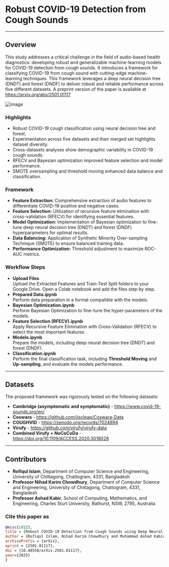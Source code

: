 # Robust COVID-19 Detection from Cough Sounds


---

## Overview
This study addresses a critical challenge in the field of audio-based health diagnostics: developing robust and generalizable machine-learning models for COVID-19 detection from cough sounds. It introduces a framework for classifying COVID-19 from cough sound with cutting-edge machine-learning techniques. This framework leverages a deep neural decision tree (DNDT) and forest (DNDF) to deliver robust and reliable performance across five different datasets. A preprint version of the paper is available at https://arxiv.org/abs/2501.01117

![image](https://github.com/user-attachments/assets/d57a3688-dc49-46d1-8656-b6b1dbbe3586)


### Highlights
-	Robust COVID-19 cough classification using neural decision tree and forest.
-	Experimentation across five datasets and their merged set highlights dataset diversity.
-	Cross-datasets analyses show demographic variability in COVID-19 cough sounds.
-	RFECV and Bayesian optimization improved feature selection and model performance.
-	SMOTE oversampling and threshold moving enhanced data balance and classification.


### Framework
- **Feature Extraction:** Comprehensive extraction of audio features to differentiate COVID-19 positive and negative cases.
- **Feature Selection:** Utilization of recursive feature elimination with cross-validation (RFECV) for identifying essential features.
- **Model Optimization:** Implementation of Bayesian optimization to fine-tune deep neural decision tree (DNDT) and forest (DNDF) hyperparameters for optimal results.
- **Data Balancing:** Application of Synthetic Minority Over-sampling Technique (SMOTE) to ensure balanced training data.
- **Performance Optimization:** Threshold adjustment to maximize ROC-AUC metrics.


### Workflow Steps
- **Upload Files**  
   Upload the Extracted Features and Train-Test Split folders to your Google Drive. Open a Colab notebook and add the files step by step.
- **Prepared Data.ipynb**  
   Perform data preparation in a format compatible with the models.
- **Bayesian Optimization.ipynb**  
   Perform Bayesian Optimization to fine-tune the hyper-parameters of the models.
- **Feature Selection (RFECV).ipynb**  
   Apply Recursive Feature Elimination with Cross-Validation (RFECV) to select the most important features.
- **Models.ipynb**  
   Prepare the models, including deep neural decision tree (DNDT) and forest (DNDF).
- **Classification.ipynb**  
   Perform the final classification task, including **Threshold Moving** and **Up-sampling**, and evaluate the models performance.
   
---

## Datasets
The proposed framework was rigorously tested on the following datasets:
- **Cambridge (asymptomatic and symptomatic)** - https://www.covid-19-sounds.org/en/
- **Coswara** - https://github.com/iiscleap/Coswara-Data
- **COUGHVID** - https://zenodo.org/records/7024894
- **Virufy** - https://github.com/virufy/virufy-data
- **Combined Virufy + NoCoCoDa** - https://doi.org/10.1109/ACCESS.2020.3018028

---

## Contributors
- **Rofiqul Islam**, Department of Computer Science and Engineering, University of Chittagong, Chattogram, 4331, Bangladesh
- **Professor Nihad Karim Chowdhury**, Department of Computer Science and Engineering, University of Chittagong, Chattogram, 4331, Bangladesh
- **Professor Ashad Kabir**, School of Computing, Mathematics, and Engineering, Charles Sturt University, Bathurst, NSW, 2795, Australia

### Cite this paper as
```bibtex
@misc{id123,
title = {Robust COVID-19 Detection from Cough Sounds using Deep Neural Decision Tree and Forest: A Comprehensive Cross-Datasets Evaluation},
author = {Rofiqul Islam, Nihad Karim Chowdhury and Muhammad Ashad Kabir},
archivePrefix = {arXiv},
eprint = {2501.01117},
doi = {10.48550/arXiv.2501.01117},
year={2025}
}
